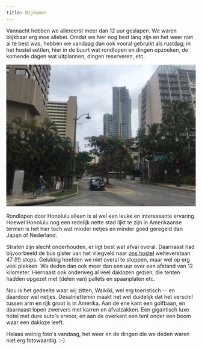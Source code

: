 ```yaml
---
title: Bijkomen
---
```



Vannacht hebben we allereerst meer dan 12 uur geslapen. We waren blijkbaar erg
moe allebei. Omdat we hier nog best lang zijn en het weer niet al te best was,
hebben we vandaag dan ook vooral gebruikt als rustdag; in het hostel settlen,
hier in de buurt wat rondlopen en dingen opzoeken, de komende dagen wat
uitplannen, dingen reserveren, etc.

![Straat bij Waikiki beach](/images/day-13/hnl.jpg)

Rondlopen door Honolulu alleen is al wel een leuke en interessante ervaring.
Hoewel Honolulu nog een redelijk nette stad lijkt te zijn in Amerikaanse termen
is het hier toch wat minder netjes en minder goed geregeld dan Japan of
Nederland.

Straten zijn slecht onderhouden, er ligt best wat afval overal. Daarnaast had
bijvoorbeeld de bus gister van het vliegveld naar [ons
hostel](https://goo.gl/maps/ePa6fNFSP152) welteverstaan 47 (!!) stops. Gelukkig
hoefden we niet overal te stoppen, maar wel op erg veel plekken. We deden dan
ook meer dan een uur over een afstand van 12 kilometer. Hiernaast ook onderweg
al veel daklozen gezien, die tenten hadden opgezet met (delen van) pallets en
spaanplaten etc.

Nou is het gedeelte waar wij zitten, Waikiki, wel erg toeristisch -- en daardoor
wel netjes. Desalniettemin maakt het wel duidelijk dat het verschil tussen arm
en rijk groot is in Amerika. Aan de ene kant een golfbaan, en daarnaast lopen
zwervers met karren en afvalzakken. Een gigantisch luxe hotel met dure auto's
ervoor, en aan de overkant een tent onder een boom waar een dakloze leeft.

Helaas weinig foto's vandaag, het weer en de dingen die we deden waren niet erg
fotowaardig. :-)
